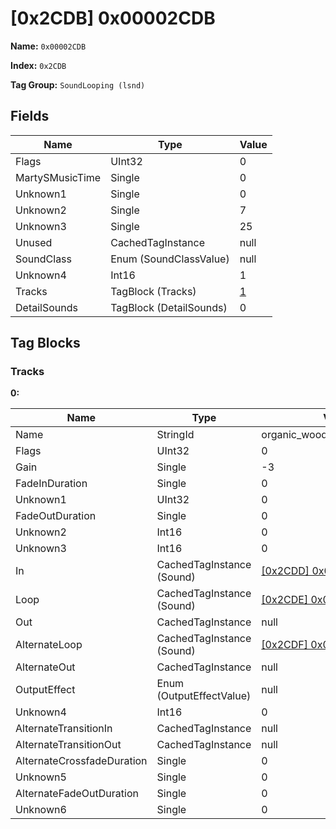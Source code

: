 # [0x2CDB] 0x00002CDB

**Name:** ```0x00002CDB```

**Index:** ```0x2CDB```

**Tag Group:** ```SoundLooping (lsnd)```

## Fields

Name	| Type	| Value
---	|---	|---	|
Flags	|UInt32	|0
MartySMusicTime	|Single	|0
Unknown1	|Single	|0
Unknown2	|Single	|7
Unknown3	|Single	|25
Unused	|CachedTagInstance	|null
SoundClass	|Enum (SoundClassValue)	|null
Unknown4	|Int16	|1
Tracks	|TagBlock (Tracks)	|[1](#tracks)
DetailSounds	|TagBlock (DetailSounds)	|0


## Tag Blocks

### Tracks

**0:**

Name	| Type	| Value
---	|---	|---	|
Name	|StringId	|organic_wood_tree_dyn_looping
Flags	|UInt32	|0
Gain	|Single	|-3
FadeInDuration	|Single	|0
Unknown1	|UInt32	|0
FadeOutDuration	|Single	|0
Unknown2	|Int16	|0
Unknown3	|Int16	|0
In	|CachedTagInstance (Sound)	|[[0x2CDD] 0x00002CDD](../Sound/2CDD.md)
Loop	|CachedTagInstance (Sound)	|[[0x2CDE] 0x00002CDE](../Sound/2CDE.md)
Out	|CachedTagInstance	|null
AlternateLoop	|CachedTagInstance (Sound)	|[[0x2CDF] 0x00002CDF](../Sound/2CDF.md)
AlternateOut	|CachedTagInstance	|null
OutputEffect	|Enum (OutputEffectValue)	|null
Unknown4	|Int16	|0
AlternateTransitionIn	|CachedTagInstance	|null
AlternateTransitionOut	|CachedTagInstance	|null
AlternateCrossfadeDuration	|Single	|0
Unknown5	|Single	|0
AlternateFadeOutDuration	|Single	|0
Unknown6	|Single	|0


